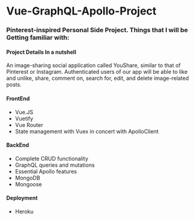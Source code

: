 # Vue-GraphQL-Apollo-Project


### Pinterest-inspired Personal Side Project. Things that I will be Getting familiar with: 

#### Project Details In a nutshell
An image-sharing social application called YouShare, similar to that of Pinterest or Instagram. Authenticated users of our app will be able to like and unlike, share, comment on, search for, edit, and delete image-related posts.

#### FrontEnd 
 - Vue.JS 
 - Vuetify
 - Vue Router
 - State management with Vuex in concert with ApolloClient

#### BackEnd
 - Complete CRUD functionality 
 - GraphQL queries and mutations
 - Essential Apollo features
 - MongoDB
 - Mongoose
 
 #### Deployment
  - Heroku 
